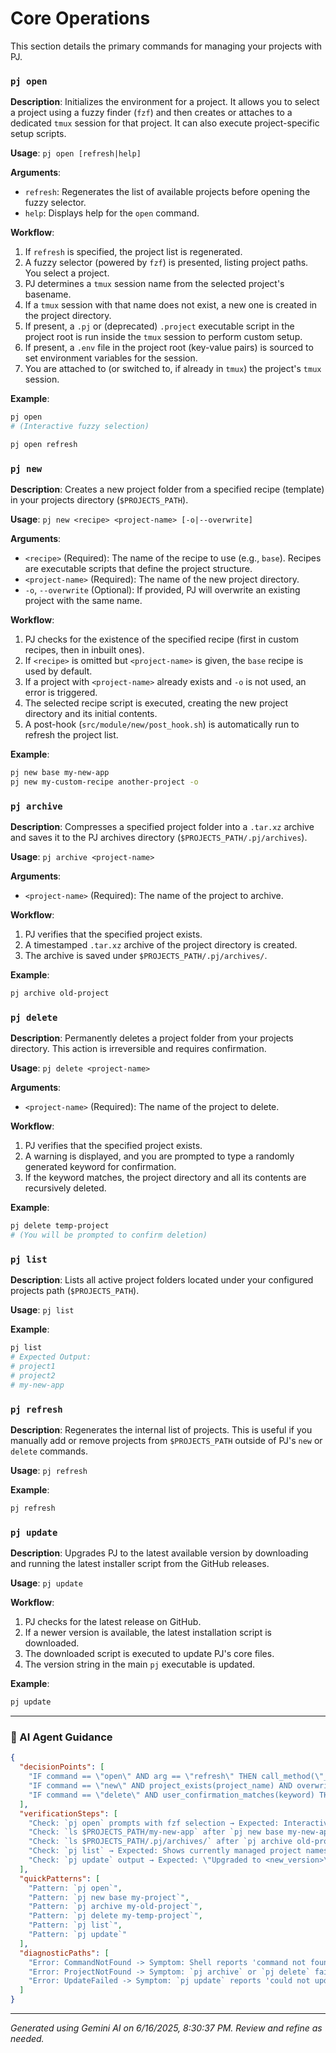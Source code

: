 # Core Operations

This section details the primary commands for managing your projects with PJ.

### `pj open`
**Description**: Initializes the environment for a project. It allows you to select a project using a fuzzy finder (`fzf`) and then creates or attaches to a dedicated `tmux` session for that project. It can also execute project-specific setup scripts.

**Usage**: `pj open [refresh|help]`

**Arguments**:
*   `refresh`: Regenerates the list of available projects before opening the fuzzy selector.
*   `help`: Displays help for the `open` command.

**Workflow**:
1.  If `refresh` is specified, the project list is regenerated.
2.  A fuzzy selector (powered by `fzf`) is presented, listing project paths. You select a project.
3.  PJ determines a `tmux` session name from the selected project's basename.
4.  If a `tmux` session with that name does not exist, a new one is created in the project directory.
5.  If present, a `.pj` or (deprecated) `.project` executable script in the project root is run inside the `tmux` session to perform custom setup.
6.  If present, a `.env` file in the project root (key-value pairs) is sourced to set environment variables for the session.
7.  You are attached to (or switched to, if already in `tmux`) the project's `tmux` session.

**Example**:
```sh
pj open
# (Interactive fuzzy selection)

pj open refresh
```

### `pj new`
**Description**: Creates a new project folder from a specified recipe (template) in your projects directory (`$PROJECTS_PATH`).

**Usage**: `pj new <recipe> <project-name> [-o|--overwrite]`

**Arguments**:
*   `<recipe>` (Required): The name of the recipe to use (e.g., `base`). Recipes are executable scripts that define the project structure.
*   `<project-name>` (Required): The name of the new project directory.
*   `-o`, `--overwrite` (Optional): If provided, PJ will overwrite an existing project with the same name.

**Workflow**:
1.  PJ checks for the existence of the specified recipe (first in custom recipes, then in inbuilt ones).
2.  If `<recipe>` is omitted but `<project-name>` is given, the `base` recipe is used by default.
3.  If a project with `<project-name>` already exists and `-o` is not used, an error is triggered.
4.  The selected recipe script is executed, creating the new project directory and its initial contents.
5.  A post-hook (`src/module/new/post_hook.sh`) is automatically run to refresh the project list.

**Example**:
```sh
pj new base my-new-app
pj new my-custom-recipe another-project -o
```

### `pj archive`
**Description**: Compresses a specified project folder into a `.tar.xz` archive and saves it to the PJ archives directory (`$PROJECTS_PATH/.pj/archives`).

**Usage**: `pj archive <project-name>`

**Arguments**:
*   `<project-name>` (Required): The name of the project to archive.

**Workflow**:
1.  PJ verifies that the specified project exists.
2.  A timestamped `.tar.xz` archive of the project directory is created.
3.  The archive is saved under `$PROJECTS_PATH/.pj/archives/`.

**Example**:
```sh
pj archive old-project
```

### `pj delete`
**Description**: Permanently deletes a project folder from your projects directory. This action is irreversible and requires confirmation.

**Usage**: `pj delete <project-name>`

**Arguments**:
*   `<project-name>` (Required): The name of the project to delete.

**Workflow**:
1.  PJ verifies that the specified project exists.
2.  A warning is displayed, and you are prompted to type a randomly generated keyword for confirmation.
3.  If the keyword matches, the project directory and all its contents are recursively deleted.

**Example**:
```sh
pj delete temp-project
# (You will be prompted to confirm deletion)
```

### `pj list`
**Description**: Lists all active project folders located under your configured projects path (`$PROJECTS_PATH`).

**Usage**: `pj list`

**Example**:
```sh
pj list
# Expected Output:
# project1
# project2
# my-new-app
```

### `pj refresh`
**Description**: Regenerates the internal list of projects. This is useful if you manually add or remove projects from `$PROJECTS_PATH` outside of PJ's `new` or `delete` commands.

**Usage**: `pj refresh`

**Example**:
```sh
pj refresh
```

### `pj update`
**Description**: Upgrades PJ to the latest available version by downloading and running the latest installer script from the GitHub releases.

**Usage**: `pj update`

**Workflow**:
1.  PJ checks for the latest release on GitHub.
2.  If a newer version is available, the latest installation script is downloaded.
3.  The downloaded script is executed to update PJ's core files.
4.  The version string in the main `pj` executable is updated.

**Example**:
```sh
pj update
```

---
### 🤖 AI Agent Guidance

```json
{
  "decisionPoints": [
    "IF command == \"open\" AND arg == \"refresh\" THEN call_method(\"_generate_list\") ELSE continue",
    "IF command == \"new\" AND project_exists(project_name) AND overwrite_flag_not_set THEN throw_error(\"ERROR_PROJECT_EXISTS\") ELSE continue",
    "IF command == \"delete\" AND user_confirmation_matches(keyword) THEN call_method(\"rm -rf project_path\") ELSE inform_user(\"incorrect input, aborted\")"
  ],
  "verificationSteps": [
    "Check: `pj open` prompts with fzf selection → Expected: Interactive list of projects",
    "Check: `ls $PROJECTS_PATH/my-new-app` after `pj new base my-new-app` → Expected: Directory exists",
    "Check: `ls $PROJECTS_PATH/.pj/archives/` after `pj archive old-project` → Expected: `.tar.xz` archive file exists",
    "Check: `pj list` → Expected: Shows currently managed project names",
    "Check: `pj update` output → Expected: \"Upgraded to <new_version>\" or \"Already at latest version\""
  ],
  "quickPatterns": [
    "Pattern: `pj open`",
    "Pattern: `pj new base my-project`",
    "Pattern: `pj archive my-old-project`",
    "Pattern: `pj delete my-temp-project`",
    "Pattern: `pj list`",
    "Pattern: `pj update`"
  ],
  "diagnosticPaths": [
    "Error: CommandNotFound -> Symptom: Shell reports 'command not found' -> Check: `command -v pj` and `echo $PATH` -> Fix: Ensure `~/.local/bin` is in PATH, reinstall PJ if necessary.",
    "Error: ProjectNotFound -> Symptom: `pj archive` or `pj delete` fails with 'project not found' -> Check: `ls $PROJECTS_PATH/<project-name>` -> Fix: Provide correct project name or verify project existence.",
    "Error: UpdateFailed -> Symptom: `pj update` reports 'could not update framework' -> Check: Network connectivity, `curl` and `jq` installation -> Fix: Resolve network issues, ensure dependencies are installed, or try manual installation."
  ]
}
```

---
*Generated using Gemini AI on 6/16/2025, 8:30:37 PM. Review and refine as needed.*